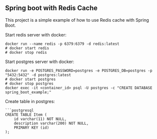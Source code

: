 Spring boot with Redis Cache
--
This project is a simple example of how to use Redis cache with Spring Boot.

Start redis server with docker:
```shell
docker run --name redis -p 6379:6379 -d redis:latest
# docker start redis
# docker stop redis
```

Start postgres server with docker:
```shell
docker run -e POSTGRES_PASSWORD=postgres -e POSTGRES_DB=postgres -p "5432:5432" -d postgres:latest
# docker start postgres
# docker stop postgres
docker exec -it <container_id> psql -U postgres -c "CREATE DATABASE spring_boot_example;"
```

Create table in postgres:
```shell
```postgresql
CREATE TABLE Item (
    id varchar(11) NOT NULL,
    description varchar(200) NOT NULL,
    PRIMARY KEY (id)
);
```
